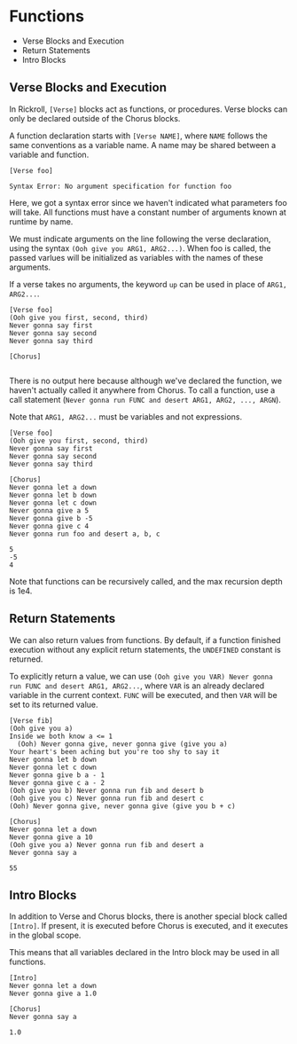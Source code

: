 # Functions
- Verse Blocks and Execution
- Return Statements
- Intro Blocks

## Verse Blocks and Execution

In Rickroll, ```[Verse]``` blocks act as functions, or procedures. Verse blocks can only be declared outside of the Chorus blocks.

A function declaration starts with ```[Verse NAME]```, where ```NAME``` follows the same conventions as a variable name. A name may be shared between a variable and function.

```
[Verse foo]
```

```
Syntax Error: No argument specification for function foo
```

Here, we got a syntax error since we haven't indicated what parameters foo will take. All functions must have a constant number of arguments known at runtime by name. 

We must indicate arguments on the line following the verse declaration, using the syntax ```(Ooh give you ARG1, ARG2...)```. When foo is called, the passed varlues will be initialized as variables with the names of these arguments.

If a verse takes no arguments, the keyword ```up``` can be used in place of ```ARG1, ARG2...```.

```
[Verse foo]
(Ooh give you first, second, third)
Never gonna say first
Never gonna say second
Never gonna say third

[Chorus]
```

```
```

There is no output here because although we've declared the function, we haven't actually called it anywhere from Chorus. To call a function, use a call statement (```Never gonna run FUNC and desert ARG1, ARG2, ..., ARGN```).

Note that ```ARG1, ARG2...``` must be variables and not expressions.

```
[Verse foo]
(Ooh give you first, second, third)
Never gonna say first
Never gonna say second
Never gonna say third

[Chorus]
Never gonna let a down
Never gonna let b down
Never gonna let c down
Never gonna give a 5
Never gonna give b -5
Never gonna give c 4
Never gonna run foo and desert a, b, c
```

```
5
-5
4
```

Note that functions can be recursively called, and the max recursion depth is 1e4.

## Return Statements

We can also return values from functions. By default, if a function finished execution without any explicit return statements, the ```UNDEFINED``` constant is returned.

To explicitly return a value, we can use ```(Ooh give you VAR) Never gonna run FUNC and desert ARG1, ARG2...```, where ```VAR``` is an already declared variable in the current context. ```FUNC``` will be executed, and then ```VAR``` will be set to its returned value.

```
[Verse fib]
(Ooh give you a)
Inside we both know a <= 1
  (Ooh) Never gonna give, never gonna give (give you a)
Your heart's been aching but you're too shy to say it
Never gonna let b down
Never gonna let c down
Never gonna give b a - 1
Never gonna give c a - 2
(Ooh give you b) Never gonna run fib and desert b
(Ooh give you c) Never gonna run fib and desert c
(Ooh) Never gonna give, never gonna give (give you b + c)

[Chorus]
Never gonna let a down
Never gonna give a 10
(Ooh give you a) Never gonna run fib and desert a
Never gonna say a
```

```
55
```

## Intro Blocks

In addition to Verse and Chorus blocks, there is another special block called ```[Intro]```. If present, it is executed before Chorus is executed, and it executes in the global scope.

This means that all variables declared in the Intro block may be used in all functions.

```
[Intro]
Never gonna let a down
Never gonna give a 1.0

[Chorus]
Never gonna say a
```

```
1.0
```
